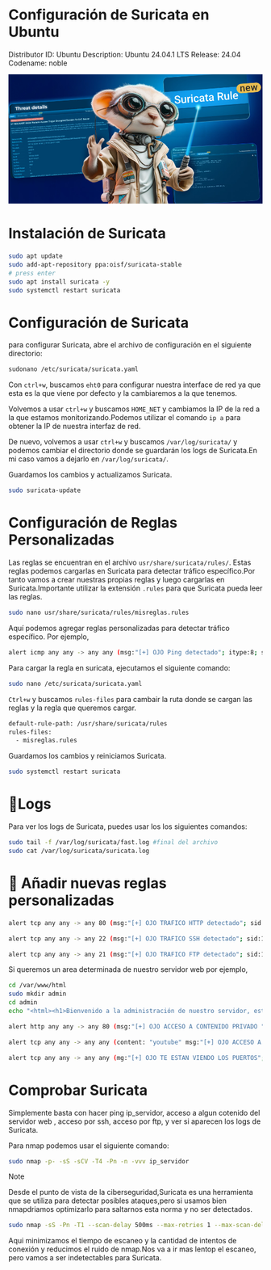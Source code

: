 # Configuración de Suricata en Ubuntu 

Distributor ID: Ubuntu
Description:    Ubuntu 24.04.1 LTS
Release:        24.04
Codename:       noble

![ids2](/img/suricatita.png)

# Instalación de Suricata

```bash
sudo apt update
sudo add-apt-repository ppa:oisf/suricata-stable
# press enter
sudo apt install suricata -y
sudo systemctl restart suricata
```
# Configuración de Suricata
para configurar Suricata, abre el archivo de configuración en el siguiente directorio:
```bash
sudonano /etc/suricata/suricata.yaml
```
Con `ctrl+w`, buscamos `eht0` para configurar nuestra interface de red ya que esta es la que viene por defecto y la cambiaremos a la que tenemos.

Volvemos a usar `ctrl+w` y buscamos `HOME_NET` y cambiamos la IP de la red a la que estamos monitorizando.Podemos utilizar el comando `ip a` para obtener la IP de nuestra interfaz de red.

De nuevo, volvemos a usar `ctrl+w` y buscamos `/var/log/suricata/` y podemos cambiar el directorio donde se guardarán los logs de Suricata.En mi caso vamos a dejarlo en `/var/log/suricata/`.

Guardamos los cambios y actualizamos Suricata.
```bash
sudo suricata-update
```

# Configuración de Reglas Personalizadas
Las reglas se encuentran en el archivo `usr/share/suricata/rules/`. Estas reglas podemos cargarlas  en Suricata para detectar tráfico específico.Por tanto vamos a crear nuestras propias reglas y luego cargarlas en Suricata.Importante utilizar la extensión `.rules` para que Suricata pueda leer las reglas.

```bash	
sudo nano usr/share/suricata/rules/misreglas.rules
```
Aquí podemos agregar reglas personalizadas para detectar tráfico específico. Por ejemplo, 

```bash
alert icmp any any -> any any (msg:"[+] OJO Ping detectado"; itype:8; sid:1000001; rev:1;)
```

Para cargar la regla en suricata, ejecutamos el siguiente comando:
```bash
sudo nano /etc/suricata/suricata.yaml
```
`Ctrl+w` y buscamos `rules-files` para cambair la ruta donde se cargan las reglas y la regla que queremos cargar.

```bash
default-rule-path: /usr/share/suricata/rules
rules-files:
  - misreglas.rules
```
Guardamos los cambios y reiniciamos Suricata.
```bash
sudo systemctl restart suricata
```

# 🎯Logs
Para ver los logs de Suricata, puedes usar los los siguientes comandos:
```bash
sudo tail -f /var/log/suricata/fast.log #final del archivo
sudo cat /var/log/suricata/suricata.log
```

# :page_with_curl: Añadir nuevas reglas personalizadas

```bash	
alert tcp any any -> any 80 (msg:"[+] OJO TRAFICO HTTP detectado"; sid:1000002; rev:1;)
```

```bash		
alert tcp any any -> any 22 (msg:"[+] OJO TRAFICO SSH detectado"; sid:1000003; rev:1;)
```

```bash		
alert tcp any any -> any 21 (msg:"[+] OJO TRAFICO FTP detectado"; sid:1000004; rev:1;)
```

Si queremos un area determinada de nuestro servidor web por ejemplo,
```bash			
cd /var/www/html
sudo mkdir admin
cd admin
echo "<html><h1>Bienvenido a la administración de nuestro servidor, estas visitando un directorio que no debes visitar, seras detectado por el IDS</h1></html>" > index.html
```

```bash		
alert http any any -> any 80 (msg:"[+] OJO ACCESO A CONTENIDO PRIVADO "; content:"/admin"; http_uri; sid:1000005; rev:1;)
```

```bash
alert tcp any any -> any any (content: "youtube" msg:"[+] OJO ACCESO A YOUTUBE"; sid:1000006; rev:1;)
```

```bash
alert tcp any any -> any any (mg:"[+] OJO TE ESTAN VIENDO LOS PUERTOS"; flags:S; threshold: type both, track by_src, count 20 seconds 3; sid:1000007; rev:1;)
```
# Comprobar Suricata
Simplemente basta con hacer ping ip_servidor, acceso a algun cotenido del servidor web , acceso por ssh, acceso por ftp, y ver si aparecen los logs de Suricata.

Para nmap podemos usar el siguiente comando:
```bash
sudo nmap -p- -sS -sCV -T4 -Pn -n -vvv ip_servidor
```

>[!NOTE]
>Desde el punto de vista de la ciberseguridad,Suricata es una herramienta que se utiliza para detectar posibles ataques,pero si usamos bien nmapdriamos optimizarlo para saltarnos esta norma y no ser detectados. 

```bash
sudo nmap -sS -Pn -T1 --scan-delay 500ms --max-retries 1 --max-scan-delay 1000ms -f -p- ip_servidor
```

Aqui minimizamos el tiempo de escaneo y la cantidad de intentos de conexión y reducimos el ruido de nmap.Nos va a ir mas lentop el escaneo, pero vamos a ser indetectables para Suricata.
